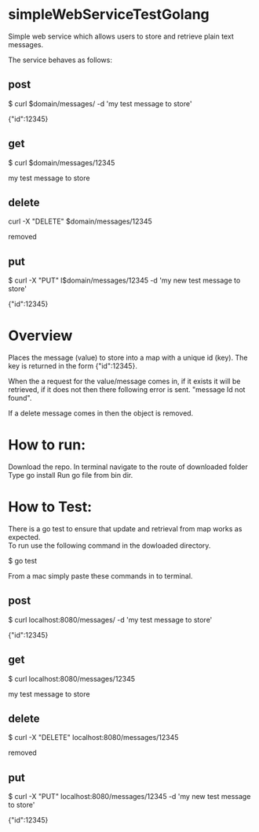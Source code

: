 # simpleWebServiceTestGolang
Simple web service which allows users to store and retrieve plain text messages.

The service behaves as follows:
## post 
$ curl $domain/messages/ -d 'my test message to store'  

{"id":12345}	

## get
$ curl $domain/messages/12345  

my test message to store

## delete
curl -X "DELETE" $domain/messages/12345

removed

## put 
$ curl -X "PUT" l$domain/messages/12345 -d 'my new test message to store'

{"id":12345}	

# Overview
Places the message (value) to store into a map with a unique id (key). The key is returned in the form {"id":12345}.	

When the a request for the value/message comes in, if it exists it will be retrieved, if it does not then there following error is sent. "message Id not found".

If a delete message comes in then the object is removed. 

# How to run:

Download the repo.
In terminal navigate to the route of downloaded folder
Type go install
Run go file from bin dir.

# How to Test:
There is a go test to ensure that update and retrieval from map works as expected.  
To run use the following command in the dowloaded directory.  

$ go test
  
From a mac simply paste these commands in to terminal. 

## post 
$ curl localhost:8080/messages/ -d 'my test message to store' 
 
{"id":12345}

## get
$ curl localhost:8080/messages/12345

my test message to store

## delete
$ curl -X "DELETE" localhost:8080/messages/12345

removed

## put 
$ curl -X "PUT" localhost:8080/messages/12345 -d 'my new test message to store'

{"id":12345}
